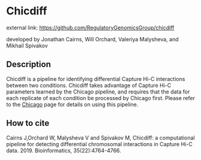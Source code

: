 # Chicdiff


external link: 
https://github.com/RegulatoryGenomicsGroup/chicdiff


developed by Jonathan Cairns, Will Orchard, Valeriya Malysheva, and Mikhail Spivakov

## Description

Chicdiff is a pipeline for identifying differential Capture Hi-C interactions between two conditions.
Chicdiff takes advantage of Capture Hi-C parameters learned by the Chicago pipeline, and requires that the data for each replicate of each condition be processed by Chicago first. Please refer to the [Chicago](CHiCAGO.md) page for details on using this pipeline.

## How to cite
Cairns J,Orchard W, Malysheva V and Spivakov M, Chicdiff: a computational pipeline for detecting differential chromosomal interactions in Capture Hi-C data. 2019. Bioinformatics, 35(22):4764-4766.
